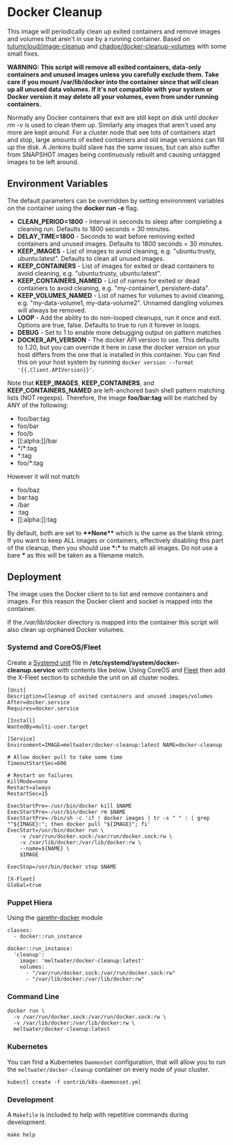 # Docker Cleanup
This image will periodically clean up exited containers and remove images and volumes that aren't in use by a
running container. Based on [tutumcloud/image-cleanup](https://github.com/tutumcloud/image-cleanup) and
[chadoe/docker-cleanup-volumes](https://github.com/chadoe/docker-cleanup-volumes) with some small fixes.

**WARNING: This script will remove all exited containers, data-only containers and unused images unless you 
carefully exclude them. Take care if you mount /var/lib/docker into the container since that will clean 
up all unused data volumes. If it's not compatible with your system or Docker version it may delete 
all your volumes, even from under running containers.**

Normally any Docker containers that exit are still kept on disk until *docker rm -v* is used to clean
them up. Similarly any images that aren't used any more are kept around. For a cluster node that see
lots of containers start and stop, large amounts of exited containers and old image versions can fill
up the disk. A Jenkins build slave has the same issues, but can also suffer from SNAPSHOT images being
continuously rebuilt and causing untagged <none> images to be left around.

## Environment Variables
The default parameters can be overridden by setting environment variables on the container using the **docker run -e** flag.

 * **CLEAN_PERIOD=1800** - Interval in seconds to sleep after completing a cleaning run. Defaults to 1800 seconds = 30 minutes.
 * **DELAY_TIME=1800** - Seconds to wait before removing exited containers and unused images. Defaults to 1800 seconds = 30 minutes.
 * **KEEP_IMAGES** - List of images to avoid cleaning, e.g. "ubuntu:trusty, ubuntu:latest". Defaults to clean all unused images.
 * **KEEP_CONTAINERS** - List of images for exited or dead containers to avoid cleaning, e.g. "ubuntu:trusty, ubuntu:latest".
 * **KEEP_CONTAINERS_NAMED** - List of names for exited or dead containers to avoid cleaning, e.g. "my-container1, persistent-data".
 * **KEEP_VOLUMES_NAMED** - List of names for volumes to avoid cleaning, e.g. "my-data-volume1, my-data-volume2". Unnamed dangling volumes will always be removed.
 * **LOOP** - Add the ability to do non-looped cleanups, run it once and exit. Options are true, false. Defaults to true to run it forever in loops.
 * **DEBUG** - Set to 1 to enable more debugging output on pattern matches
 * **DOCKER_API_VERSION** - The docker API version to use. This defaults to 1.20, but you can override it here in case the docker version on your host differs from the one that is installed in this container. You can find this on your host system by running `docker version --format '{{.Client.APIVersion}}'`.

Note that **KEEP_IMAGES**, **KEEP_CONTAINERS**, and **KEEP_CONTAINERS_NAMED** are left-anchored bash shell pattern matching lists (NOT regexps).  Therefore, the image **foo/bar:tag** will be matched by ANY of the following:

 * foo/bar:tag
 * foo/bar
 * foo/b
 * [[:alpha:]]/bar
 * \*/\*:tag
 * \*:tag
 * foo/\*:tag

However it will not match

 * foo/baz
 * bar:tag
 * /bar
 * :tag
 * [[:alpha:]]:tag

By default, both are set to **\*\*None\*\*** which is the same as the blank string.  If you want to keep ALL images or containers, effectively disabling this 
part of the cleanup, then you should use **\*:\*** to match all images.  Do not 
use a bare **\*** as this will be taken as a filename match.

## Deployment
The image uses the Docker client to to list and remove containers and images. For this reason the Docker client and socket is mapped into the container.

If the */var/lib/docker* directory is mapped into the container this script will also clean up orphaned Docker volumes.

### Systemd and CoreOS/Fleet

Create a [Systemd unit](http://www.freedesktop.org/software/systemd/man/systemd.unit.html) file
in **/etc/systemd/system/docker-cleanup.service** with contents like below. Using CoreOS and
[Fleet](https://coreos.com/docs/launching-containers/launching/fleet-unit-files/) then
add the X-Fleet section to schedule the unit on all cluster nodes.

```
[Unit]
Description=Cleanup of exited containers and unused images/volumes
After=docker.service
Requires=docker.service

[Install]
WantedBy=multi-user.target

[Service]
Environment=IMAGE=meltwater/docker-cleanup:latest NAME=docker-cleanup

# Allow docker pull to take some time
TimeoutStartSec=600

# Restart on failures
KillMode=none
Restart=always
RestartSec=15

ExecStartPre=-/usr/bin/docker kill $NAME
ExecStartPre=-/usr/bin/docker rm $NAME
ExecStartPre=-/bin/sh -c 'if ! docker images | tr -s " " : | grep "^${IMAGE}:"; then docker pull "${IMAGE}"; fi'
ExecStart=/usr/bin/docker run \
    -v /var/run/docker.sock:/var/run/docker.sock:rw \
    -v /var/lib/docker:/var/lib/docker:rw \
    --name=${NAME} \
    $IMAGE

ExecStop=/usr/bin/docker stop $NAME

[X-Fleet]
Global=true
```



### Puppet Hiera

Using the [garethr-docker](https://github.com/garethr/garethr-docker) module

```
classes:
  - docker::run_instance

docker::run_instance:
  'cleanup':
    image: 'meltwater/docker-cleanup:latest'
    volumes:
      - "/var/run/docker.sock:/var/run/docker.sock:rw"
      - "/var/lib/docker:/var/lib/docker:rw"
```

### Command Line
```
docker run \
  -v /var/run/docker.sock:/var/run/docker.sock:rw \
  -v /var/lib/docker:/var/lib/docker:rw \
  meltwater/docker-cleanup:latest
```

### Kubernetes

You can find a Kubernetes `DaemonSet` configuration, that will allow you to run the `meltwater/docker-cleanup` container on every node of your cluster.

```
kubectl create -f contrib/k8s-daemonset.yml
```

### Development

A ``Makefile`` is included to help with repetitive commands during development.

```
make help
```

